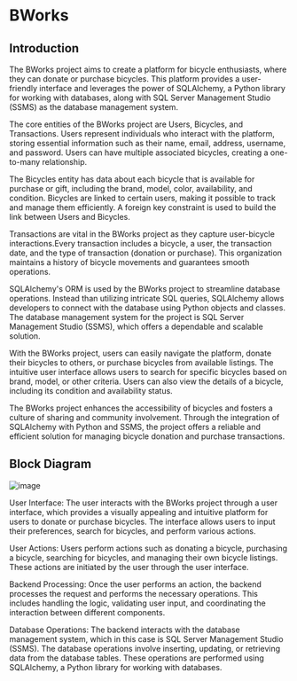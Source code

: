 # BWorks
## Introduction

The BWorks project aims to create a platform for bicycle enthusiasts, where they can donate or purchase bicycles. This platform provides a user-friendly interface and leverages the power of SQLAlchemy, a Python library for working with databases, along with SQL Server Management Studio (SSMS) as the database management system.

The core entities of the BWorks project are Users, Bicycles, and Transactions. Users represent individuals who interact with the platform, storing essential information such as their name, email, address, username, and password. Users can have multiple associated bicycles, creating a one-to-many relationship.

The Bicycles entity has data about each bicycle that is available for purchase or gift, including the brand, model, color, availability, and condition. Bicycles are linked to certain users, making it possible to track and manage them efficiently. A foreign key constraint is used to build the link between Users and Bicycles.

Transactions are vital in the BWorks project as they capture user-bicycle interactions.Every transaction includes a bicycle, a user, the transaction date, and the type of transaction (donation or purchase). This organization maintains a history of bicycle movements and guarantees smooth operations.

SQLAlchemy's ORM is used by the BWorks project to streamline database operations. Instead than utilizing intricate SQL queries, SQLAlchemy allows developers to connect with the database using Python objects and classes. The database management system for the project is SQL Server Management Studio (SSMS), which offers a dependable and scalable solution.

With the BWorks project, users can easily navigate the platform, donate their bicycles to others, or purchase bicycles from available listings. The intuitive user interface allows users to search for specific bicycles based on brand, model, or other criteria. Users can also view the details of a bicycle, including its condition and availability status.

The BWorks project enhances the accessibility of bicycles and fosters a culture of sharing and community involvement. Through the integration of SQLAlchemy with Python and SSMS, the project offers a reliable and efficient solution for managing bicycle donation and purchase transactions.

## Block Diagram


![image](https://github.com/KNagaPrasad/BWorks/assets/129809773/c7247ce7-2e8f-455b-8af3-575fb940fbd5)

User Interface: The user interacts with the BWorks project through a user interface, which provides a visually appealing and intuitive platform for users to donate or purchase bicycles. The interface allows users to input their preferences, search for bicycles, and perform various actions.

User Actions: Users perform actions such as donating a bicycle, purchasing a bicycle, searching for bicycles, and managing their own bicycle listings. These actions are initiated by the user through the user interface.

Backend Processing: Once the user performs an action, the backend processes the request and performs the necessary operations. This includes handling the logic, validating user input, and coordinating the interaction between different components.

Database Operations: The backend interacts with the database management system, which in this case is SQL Server Management Studio (SSMS). The database operations involve inserting, updating, or retrieving data from the database tables. These operations are performed using SQLAlchemy, a Python library for working with databases.


